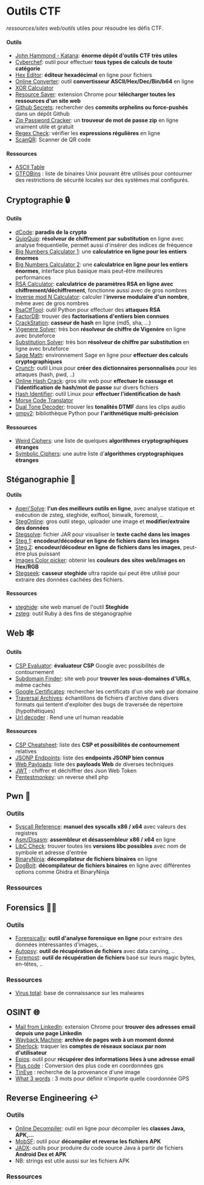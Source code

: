 # Outils CTF
 *ressources/sites web/outils* utiles pour résoudre les défis CTF.

#### Outils
- [John Hammond - Katana](https://github.com/JohnHammond/ctf-katana): **énorme dépôt d'outils CTF très utiles**
- [Cyberchef](https://gchq.github.io/CyberChef/): outil pour effectuer **tous types de calculs de toute catégorie**
- [Hex Editor](https://hexed.it/): **éditeur hexadécimal** en ligne pour fichiers
- [Online Converter](https://www.rapidtables.com/convert/number/ascii-hex-bin-dec-converter.html): outil **convertisseur ASCII/Hex/Dec/Bin/b64** en ligne
- [XOR Calculator](http://xor.pw/)
- [Resource Saver](https://chrome.google.com/webstore/detail/save-all-resources/abpdnfjocnmdomablahdcfnoggeeiedb?hl=en-US): extension Chrome pour **télécharger toutes les ressources d'un site web**
- [Github Secrets](https://github.com/neodyme-labs/github-secrets): rechercher des **commits orphelins ou force-pushés** dans un dépôt Github
- [Zip Password Cracker](https://passwordrecovery.io/zip-file-password-removal/): un **trouveur de mot de passe zip** en ligne vraiment utile et gratuit
- [Regex Check](https://www.debuggex.com/): vérifier les **expressions régulières** en ligne
- [ScanQR](https://scanqr.org/): Scanner de QR code
#### Ressources
- [ASCII Table](http://www.asciitable.com/)
- [GTFOBins](https://gtfobins.github.io/) : liste de binaires Unix pouvant être utilisés pour contourner des restrictions de sécurité locales sur des systèmes mal configurés.

## Cryptographie 🔒
#### Outils
- [dCode](https://www.dcode.fr): **paradis de la crypto**
- [QuipQuip](https://quipqiup.com/): **résolveur de chiffrement par substitution** en ligne avec analyse fréquentielle, permet aussi d'insérer des indices de fréquence
- [Big Numbers Calculator 1](http://www.javascripter.net/math/calculators/100digitbigintcalculator.htm): une **calculatrice en ligne pour les entiers énormes**
- [Big Numbers Calculator 2](https://defuse.ca/big-number-calculator.htm): une **calculatrice en ligne pour les entiers énormes**, interface plus basique mais peut-être meilleures performances
- [RSA Calculator](https://www.cryptool.org/en/cto/highlights/rsa-step-by-step): **calculatrice de paramètres RSA en ligne avec chiffrement/déchiffrement**, fonctionne aussi avec de gros nombres 
- [Inverse mod N Calculator](https://www.dcode.fr/modular-inverse): calculer l'**inverse modulaire d'un nombre**, même avec de gros nombres
- [RsaCtfTool](https://github.com/Ganapati/RsaCtfTool): outil Python pour effectuer des **attaques RSA**
- [FactorDB](http://factordb.com/): trouver des **factorisations d'entiers bien connues**
- [CrackStation](https://crackstation.net/): **casseur de hash** en ligne (md5, sha, ...)
- [Vigenere Solver](https://www.guballa.de/vigenere-solver): très bon **résolveur de chiffre de Vigenère** en ligne avec bruteforce
- [Substitution Solver](https://www.guballa.de/substitution-solver): très bon **résolveur de chiffre par substitution** en ligne avec bruteforce
- [Sage Math](https://sagecell.sagemath.org/): environnement Sage en ligne pour **effectuer des calculs cryptographiques**
- [Crunch](https://tools.kali.org/password-attacks/crunch): outil Linux pour **créer des dictionnaires personnalisés** pour les attaques (hash, pwd, ..)
- [Online Hash Crack](https://www.onlinehashcrack.com/): gros site web pour **effectuer le cassage et l'identification de hash/mot de passe** sur divers fichiers
- [Hash Identifier](https://tools.kali.org/password-attacks/hash-identifier): outil Linux pour **effectuer l'identification de hash**
- [Morse Code Translator](https://morsecode.world/international/translator.html)
- [Dual Tone Decoder](http://dialabc.com/sound/detect/): trouver les **tonalités DTMF** dans les clips audio
- [gmpy2](https://gmpy2.readthedocs.io/en/latest/intro.html): bibliothèque Python pour **l'arithmétique multi-précision**
#### Ressources
- [Weird Ciphers](http://www.quadibloc.com/crypto/intro.htm): une liste de quelques **algorithmes cryptographiques étranges**
- [Symbolic Ciphers](https://www.dcode.fr/symbols-ciphers): une autre liste d'**algorithmes cryptographiques étranges**

## Stéganographie 🎨
#### Outils
- [Aperi'Solve](https://aperisolve.fr/): **l'un des meilleurs outils en ligne**, avec analyse statique et exécution de zsteg, steghide, exiftool, binwalk, foremost, .. 
- [StegOnline](https://stegonline.georgeom.net): gros outil stego, uploader une image et **modifier/extraire des données**
- [Stegsolve](https://github.com/eugenekolo/sec-tools/tree/master/stego/stegsolve/stegsolve): fichier JAR pour visualiser le **texte caché dans les images**
- [Steg 1](https://stylesuxx.github.io/steganography/): **encodeur/décodeur en ligne de fichiers dans les images**
- [Steg 2](https://futureboy.us/stegano/decinput.html): **encodeur/décodeur en ligne de fichiers dans les images**, peut-être plus puissant
- [Images Color picker](https://imagecolorpicker.com/): obtenir les **couleurs des sites web/images en Hex/RGB**
- [Stegseek](https://github.com/RickdeJager/stegseek): **casseur steghide** ultra rapide qui peut être utilisé pour extraire des données cachées des fichiers.
#### Ressources
- [steghide](http://steghide.sourceforge.net/documentation/manpage.php): site web manuel de l'outil **Steghide**
- [zsteg](https://github.com/zed-0xff/zsteg): outil Ruby à des fins de stéganographie

## Web 🕸️
#### Outils
- [CSP Evaluator](https://csp-evaluator.withgoogle.com/): **évaluateur CSP** Google avec possibilités de contournement
- [Subdomain Finder](https://subdomainfinder.c99.nl/index.php): site web pour **trouver les sous-domaines d'URLs**, même cachés
- [Google Certificates](https://transparencyreport.google.com/https/certificates): rechercher les certificats d'un site web par domaine
- [Traversal Archives](https://github.com/jwilk/traversal-archives): échantillons de fichiers d'archive dans divers formats qui tentent d'exploiter des bugs de traversée de répertoire (hypothétiques)
- [Url decoder](https://www.urldecoder.org/fr/) : Rend une url human readable
#### Ressources
- [CSP Cheatsheet](https://six2dez.gitbook.io/pentest-book/enumeration/web/csp): liste des **CSP et possibilités de contournement** relatives
- [JSONP Endpoints](https://github.com/zigoo0/JSONBee/blob/master/jsonp.txt): liste des **endpoints JSONP bien connus**
- [Web Payloads](https://github.com/swisskyrepo/PayloadsAllTheThings): liste des **payloads Web** de diverses techniques
- [JWT](https://www.jwt.io/) : chiffrer et déchiffrer des Json Web Token
- [Pentestmonkey](https://pentestmonkey.net/tools/web-shells/php-reverse-shell): un reverse shell php

## Pwn 🐛
### Outils
- [Syscall Reference](https://syscalls.w3challs.com/): **manuel des syscalls x86 / x64** avec valeurs des registres
- [Asm/Disasm](https://defuse.ca/online-x86-assembler.htm#disassembly): **assembleur et désassembleur x86 / x64** en ligne
- [LibC Check](https://libc.blukat.me/?q=puts%3A0x7f51bf2ee9c0&l=libc6_2.27-3ubuntu1_amd64): trouver toutes les **versions libc possibles** avec nom de symbole et adresse d'entrée
- [BinaryNinja](https://cloud.binary.ninja/): **décompilateur de fichiers binaires** en ligne
- [DogBolt](https://dogbolt.org/): **décompilateur de fichiers binaires** en ligne avec différentes options comme Ghidra et BinaryNinja
### Ressources

## Forensics 🕵️‍♂️
### Outils
- [Forensically](https://29a.ch/photo-forensics/#forensic-magnifier): **outil d'analyse forensique en ligne** pour extraire des données intéressantes d'images, .. 
- [Autopsy](https://www.sleuthkit.org/autopsy/): **outil de récupération de fichiers** avec data carving, ..
- [Foremost](https://tools.kali.org/forensics/foremost): **outil de récupération de fichiers** basé sur leurs magic bytes, en-têtes, ..
### Ressources
- [Virus total](https://www.virustotal.com/): base de connaissance sur les malwares

## OSINT 🌐
- [Mail from LinkedIn](https://skrapp.io/tutorials/linkedin-email-finder): extension Chrome pour **trouver des adresses email depuis une page Linkedin**
- [Wayback Machine](https://archive.org/web/): **archive de pages web à un moment donné**
- [Sherlock](https://github.com/sherlock-project/sherlock): traquer les **comptes de réseaux sociaux par nom d'utilisateur**
- [Epios](https://epieos.com/): outil pour **récupérer des informations liées à une adresse email**
- [Plus code](https://plus.codes/map) : Conversion des plus code en coordonnées gps
- [TinEye](https://www.tineye.com/search) : recherche de la provenance d'une image
- [What 3 words](https://what3words.com/) : 3 mots pour définir n'importe quelle coordonnée GPS

## Reverse Engineering ↩️
### Outils
- [Online Decompiler](http://www.javadecompilers.com/): outil en ligne pour décompiler les **classes Java, APK,...**
- [MobSF](https://github.com/MobSF/Mobile-Security-Framework-MobSF): outil pour **décompiler et reverse les fichiers APK**
- [JADX](https://github.com/skylot/jadx): outils pour produire du code source Java à partir de fichiers **Android Dex et APK**
- NB: strings est utile aussi sur les fichiers APK
### Ressources